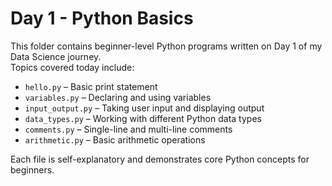 # Day 1 - Python Basics

This folder contains beginner-level Python programs written on Day 1 of my Data Science journey.  
Topics covered today include:

- `hello.py` – Basic print statement
- `variables.py` – Declaring and using variables
- `input_output.py` – Taking user input and displaying output
- `data_types.py` – Working with different Python data types
- `comments.py` – Single-line and multi-line comments
- `arithmetic.py` – Basic arithmetic operations

Each file is self-explanatory and demonstrates core Python concepts for beginners.

